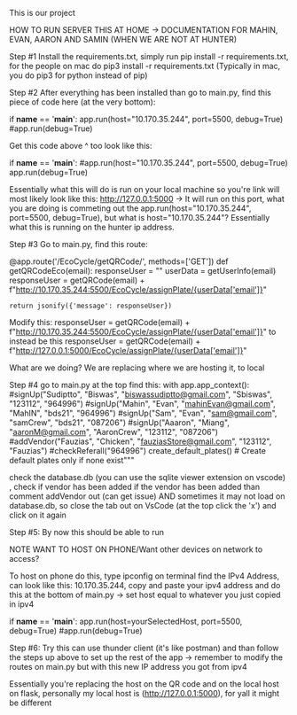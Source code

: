 This is our project

HOW TO RUN SERVER THIS AT HOME -> DOCUMENTATION FOR MAHIN, EVAN, AARON AND SAMIN (WHEN WE ARE NOT AT HUNTER)

Step #1 Install the requirements.txt, simply run pip install -r requirements.txt, for the people on mac do pip3 install -r requirements.txt (Typically in mac, you do pip3 for python instead of pip)

Step #2 After everything has been installed than go to main.py, find this piece of code here (at the very bottom): 

if __name__ == '__main__':
    app.run(host="10.170.35.244", port=5500, debug=True)
    #app.run(debug=True)

Get this code above ^ too look like this:

if __name__ == '__main__':
    #app.run(host="10.170.35.244", port=5500, debug=True)
    app.run(debug=True)

Essentially what this will do is run on your local machine so you're link will most likely look like this: http://127.0.0.1:5000 -> It will run on this port, what you are doing is commeting out the app.run(host="10.170.35.244", port=5500, debug=True), but what is host="10.170.35.244"? Essentially what this is running on the hunter ip address. 

Step #3 Go to main.py, find this route:

@app.route('/EcoCycle/getQRCode/<email>', methods=['GET'])
def getQRCodeEco(email):
    responseUser = ""
    userData = getUserInfo(email)
    responseUser = getQRCode(email) + f"http://10.170.35.244:5500/EcoCycle/assignPlate/{userData['email']}"

    return jsonify({'message': responseUser})

Modify this:
responseUser = getQRCode(email) + f"http://10.170.35.244:5500/EcoCycle/assignPlate/{userData['email']}"
to instead be this
responseUser = getQRCode(email) + f"http://127.0.0.1:5000/EcoCycle/assignPlate/{userData['email']}" 

What are we doing? We are replacing where we are hosting it, to local 

Step #4 
go to main.py at the top find this:
with app.app_context():
    #signUp("Sudiptto", "Biswas", "biswassudiptto@gmail.com", "Sbiswas", "123112", "964996")
    #signUp("Mahin", "Evan", "mahinEvan@gmail.com", "MahIN", "bds21", "964996")
    #signUp("Sam", "Evan", "sam@gmail.com", "samCrew", "bds21", "087206")
    #signUp("Aaaron", "Miang", "aaronM@gmail.com", "AaronCrew", "123112", "087206")
    #addVendor("Fauzias", "Chicken", "fauziasStore@gmail.com", "123112", "Fauzias")
    #checkReferall("964996")
    create_default_plates()  # Create default plates only if none exist"""

check the database.db (you can use the sqlite viewer extension on vscode) , check if vendor has been added if the vendor has been added than comment addVendor out (can get issue) AND sometimes it may not load on database.db, so close the tab out on VsCode (at the top click the 'x') and click on it again

Step #5: By now this should be able to run 

NOTE WANT TO HOST ON PHONE/Want other devices on network to access?

To host on phone do this, type ipconfig on terminal find the IPv4 Address, can look like this:  10.170.35.244, copy and paste your ipv4 address and do this at the bottom of main.py -> set host equal to whatever you just copied in ipv4

if __name__ == '__main__':
    app.run(host=yourSelectedHost, port=5500, debug=True)
    #app.run(debug=True)

Step #6: Try this can use thunder client (it's like postman) and than follow the steps up above to set up the rest of the app -> remember to modify the routes on main.py but with this new IP address you got from ipv4

Essentially you're replacing the host on the QR code and on the local host on flask, personally my local host is (http://127.0.0.1:5000), for yall it might be different

